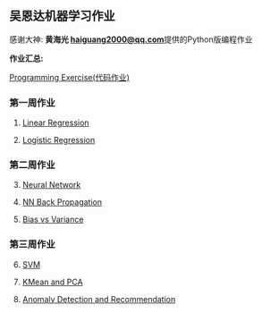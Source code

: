 ## 吴恩达机器学习作业

感谢大神: **黄海光 haiguang2000@qq.com**提供的Python版编程作业

**作业汇总:**

[Programming Exercise(代码作业)](Code/../Programming%20Exercise.pdf)

### 第一周作业

1. [Linear Regression](Week_1/../Week_1/ex1-linear%20regression/ex1.pdf)

2. [Logistic Regression](Week_1/../Week_1/ex2-logistic%20regression/ex2.pdf)

### 第二周作业

3. [Neural Network](Week_2/ex3-neural%20network/ex3.pdf)

4. [NN Back Propagation](Week_2/ex4-NN%20back%20propagation/ex4.pdf)

5. [Bias vs Variance](Week_2/ex5-bias%20vs%20variance/ex5.pdf)

### 第三周作业

6. [SVM](Week_3/ex6-SVM/ex6.pdf)

7. [KMean and PCA](Week_3/ex7-kmeans%20and%20PCA/ex7.pdf)

8. [Anomaly Detection and Recommendation](Week_3/ex8-anomaly%20detection%20and%20recommendation/ex8.pdf)